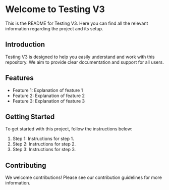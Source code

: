 # Welcome to Testing V3

This is the README for Testing V3. Here you can find all the relevant information regarding the project and its setup.

## Introduction

Testing V3 is designed to help you easily understand and work with this repository. We aim to provide clear documentation and support for all users.

## Features
- Feature 1: Explanation of feature 1
- Feature 2: Explanation of feature 2
- Feature 3: Explanation of feature 3

## Getting Started

To get started with this project, follow the instructions below:
1. Step 1: Instructions for step 1.
2. Step 2: Instructions for step 2.
3. Step 3: Instructions for step 3.

## Contributing

We welcome contributions! Please see our contribution guidelines for more information.